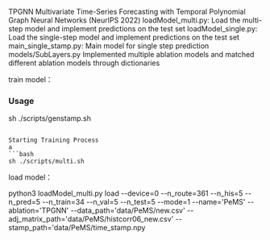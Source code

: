 TPGNN
Multivariate Time-Series Forecasting with Temporal Polynomial Graph Neural Networks (NeurIPS 2022)
loadModel_multi.py: Load the multi-step model and implement predictions on the test set
loadModel_single.py: Load the single-step model and implement predictions on the test set
main_single_stamp.py: Main model for single step prediction
models/SubLayers.py Implemented multiple ablation models and matched different ablation models through dictionaries

train model：

### Usage

sh ./scripts/genstamp.sh
```

Starting Training Process
a
```bash
sh ./scripts/multi.sh
```

load model：

python3 loadModel_multi.py load --device=0 --n_route=361 --n_his=5 --n_pred=5 --n_train=34 --n_val=5 --n_test=5 --mode=1 --name='PeMS' --ablation='TPGNN' --data_path='data/PeMS/new.csv' --adj_matrix_path='data/PeMS/histcorr06_new.csv' --stamp_path='data/PeMS/time_stamp.npy